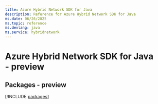 ```yaml
---
title: Azure Hybrid Network SDK for Java
description: Reference for Azure Hybrid Network SDK for Java
ms.date: 06/26/2025
ms.topic: reference
ms.devlang: java
ms.service: hybridnetwork
---
```

# Azure Hybrid Network SDK for Java - preview
## Packages - preview
[!INCLUDE [packages](hybrid-network-index.md)]
